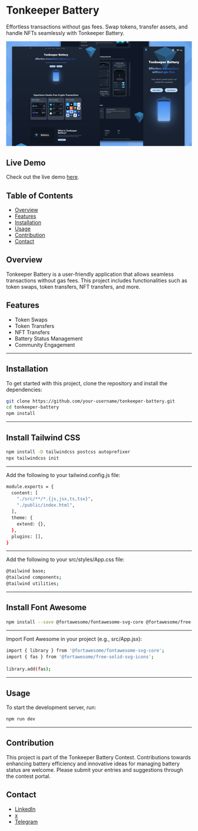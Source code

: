 # Tonkeeper Battery

Effortless transactions without gas fees. Swap tokens, transfer assets, and handle NFTs seamlessly with Tonkeeper Battery.

![Tonkeeper Battery Screenshot](src/assets/images/Toonkeeper-battery-screenshot.png)

## Live Demo

Check out the live demo [here](https://tonkeeper-battery-weld.vercel.app/).

## Table of Contents

- [Overview](#overview)
- [Features](#features)
- [Installation](#installation)
- [Usage](#usage)
- [Contribution](#contribution)
- [Contact](#contact)

## Overview

Tonkeeper Battery is a user-friendly application that allows seamless transactions without gas fees. This project includes functionalities such as token swaps, token transfers, NFT transfers, and more.

## Features

- Token Swaps
- Token Transfers
- NFT Transfers
- Battery Status Management
- Community Engagement

----

## Installation

To get started with this project, clone the repository and install the dependencies:

```bash
git clone https://github.com/your-username/tonkeeper-battery.git
cd tonkeeper-battery
npm install
```

---

## Install Tailwind CSS

```bash
npm install -D tailwindcss postcss autoprefixer
npx tailwindcss init
```

---

Add the following to your tailwind.config.js file:

```bash
module.exports = {
  content: [
    "./src/**/*.{js,jsx,ts,tsx}",
    "./public/index.html",
  ],
  theme: {
    extend: {},
  },
  plugins: [],
}
```

---

Add the following to your src/styles/App.css file:

```bash
@tailwind base;
@tailwind components;
@tailwind utilities;
```

---

## Install Font Awesome

```bash
npm install --save @fortawesome/fontawesome-svg-core @fortawesome/free-solid-svg-icons @fortawesome/react-fontawesome
```

---

Import Font Awesome in your project (e.g., src/App.jsx):

```bash
import { library } from '@fortawesome/fontawesome-svg-core';
import { fas } from '@fortawesome/free-solid-svg-icons';

library.add(fas);

```

---

## Usage

To start the development server, run:

```bash
npm run dev
```

---

## Contribution

This project is part of the Tonkeeper Battery Contest. Contributions towards enhancing battery efficiency and innovative ideas for managing battery status are welcome. Please submit your entries and suggestions through the contest portal.

## Contact

- [LinkedIn](https://www.linkedin.com/in/upovibe/)
- [x](https://www.x.com/upovibe/)
- [Telegram](https://t.me/upovibe)
